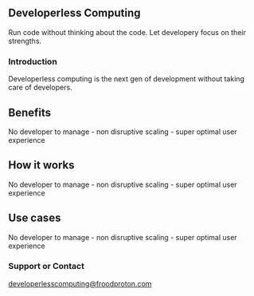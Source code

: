 ## Developerless Computing

Run code without thinking about the code. Let developery focus on their strengths.

### Introduction

Developerless computing is the next gen of development without taking care of developers. 

## Benefits
No developer to manage - non disruptive scaling - super optimal user experience 

## How it works
No developer to manage - non disruptive scaling - super optimal user experience 

## Use cases
No developer to manage - non disruptive scaling - super optimal user experience 

### Support or Contact

developerlesscomputing@froodproton.com
